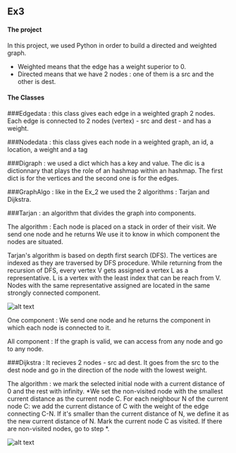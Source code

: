 ## Ex3

#### The project

In this project, we used Python in order to build a directed and weighted graph.
- Weighted means that the edge has a weight superior to 0.
- Directed means that we have 2 nodes : one of them is a src and the other is dest.


#### The Classes

###Edgedata : this class gives each edge in a weighted graph 2 nodes. Each edge is connected to 2 nodes (vertex) - src and dest - and has a weight. 
 
###Nodedata : this class gives each node in a weighted graph, an id, a location, a weight and a tag

###Digraph : we used a dict which has a key and value. The dic is a dictionnary that plays the role of an hashmap within an hashmap.
              The first dict is for the vertices and the second one is for the edges.

###GraphAlgo : like in the Ex_2 we used the 2 algorithms : Tarjan and Dijkstra.

###Tarjan : an algorithm that divides the graph into components.
          
          
The algorithm : Each node is placed on a stack in order of their visit.
                We send one node and he returns  We use it to know in which component the nodes are situated. 
                
Tarjan's algorithm is based on depth first search (DFS). The vertices are indexed as they are traversed by DFS procedure.
                While returning from the recursion of DFS, every vertex V gets assigned a vertex L as a representative. 
                L is a vertex with the least index that can be reach from V. 
                Nodes with the same representative assigned are located in the same strongly connected component.
      
![alt text](https://iq.opengenus.org/content/images/2019/06/Kosaraju.png)
      
One component : We send one node and he returns the component in which each node is connected to it.

All component : If the graph is valid, we can access from any node and go to any node.



###Dijkstra : It recieves 2 nodes - src ad dest. It goes from the src to the dest node and go in the direction of the node with the lowest weight.

The algorithm : we mark the selected initial node with a current distance of 0 and the rest with infinity.
               *We set the non-visited node with the smallest current distance as the current node C.
                For each neighbour N of the current node C: we add the current distance of C with the weight of the edge connecting C-N. 
                If it's smaller than the current distance of N, we define it as the new current distance of N.
                Mark the current node C as visited.
                If there are non-visited nodes, go to step *.


![alt text](https://i.morioh.com/2020/01/15/ca0df6b3edfc.jpg)
